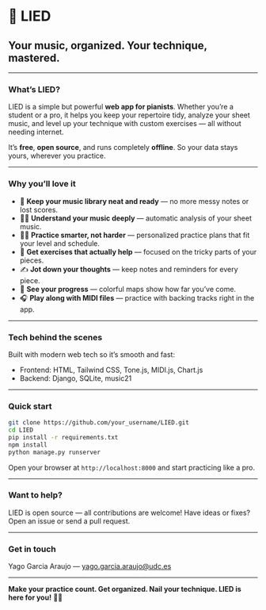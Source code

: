# 🎹 LIED

## Your music, organized. Your technique, mastered.

---

### What’s LIED?

LIED is a simple but powerful **web app for pianists**. Whether you’re a student or a pro, it helps you keep your repertoire tidy, analyze your sheet music, and level up your technique with custom exercises — all without needing internet.

It’s **free**, **open source**, and runs completely **offline**. So your data stays yours, wherever you practice.

---

### Why you’ll love it

* 🎵 **Keep your music library neat and ready** — no more messy notes or lost scores.
* 🕵️‍♂️ **Understand your music deeply** — automatic analysis of your sheet music.
* 🏃‍♂️ **Practice smarter, not harder** — personalized practice plans that fit your level and schedule.
* 💪 **Get exercises that actually help** — focused on the tricky parts of your pieces.
* ✍️ **Jot down your thoughts** — keep notes and reminders for every piece.
* 🎯 **See your progress** — colorful maps show how far you’ve come.
* 🎧 **Play along with MIDI files** — practice with backing tracks right in the app.

---

### Tech behind the scenes

Built with modern web tech so it’s smooth and fast:

* Frontend: HTML, Tailwind CSS, Tone.js, MIDI.js, Chart.js
* Backend: Django, SQLite, music21

---

### Quick start

```bash
git clone https://github.com/your_username/LIED.git
cd LIED
pip install -r requirements.txt
npm install
python manage.py runserver
```

Open your browser at `http://localhost:8000` and start practicing like a pro.

---

### Want to help?

LIED is open source — all contributions are welcome! Have ideas or fixes? Open an issue or send a pull request.

---

### Get in touch

Yago Garcia Araujo — [yago.garcia.araujo@udc.es](mailto:yagogarciaaraujo@gmail.com)

---

**Make your practice count. Get organized. Nail your technique. LIED is here for you!** 🎹🔥


